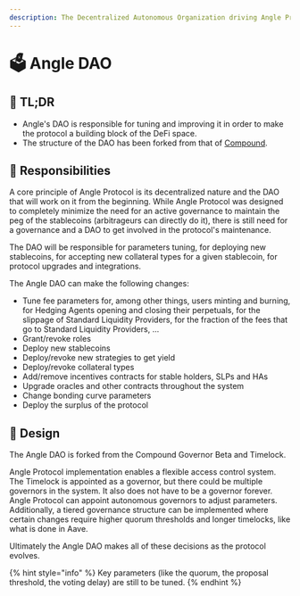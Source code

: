 ```yaml
---
description: The Decentralized Autonomous Organization driving Angle Protocol
---
```


# 🗳 Angle DAO

## 🔎 TL;DR

* Angle's DAO is responsible for tuning and improving it in order to make the protocol a building block of the DeFi space.
* The structure of the DAO has been forked from that of [Compound](https://compound.finance/governance).

## 🔘 Responsibilities

A core principle of Angle Protocol is its decentralized nature and the DAO that will work on it from the beginning. While Angle Protocol was designed to completely minimize the need for an active governance to maintain the peg of the stablecoins \(arbitrageurs can directly do it\), there is still need for a governance and a DAO to get involved in the protocol's maintenance.

The DAO will be responsible for parameters tuning, for deploying new stablecoins, for accepting new collateral types for a given stablecoin, for protocol upgrades and integrations.

The Angle DAO can make the following changes:

* Tune fee parameters for, among other things, users minting and burning, for Hedging Agents opening and closing their perpetuals, for the slippage of Standard Liquidity Providers, for the fraction of the fees that go to Standard Liquidity Providers, ...
* Grant/revoke roles
* Deploy new stablecoins
* Deploy/revoke new strategies to get yield
* Deploy/revoke collateral types
* Add/remove incentives contracts for stable holders, SLPs and HAs
* Upgrade oracles and other contracts throughout the system 
* Change bonding curve parameters
* Deploy the surplus of the protocol

## 🎨 Design

The Angle DAO is forked from the Compound Governor Beta and Timelock.

Angle Protocol implementation enables a flexible access control system. The Timelock is appointed as a governor, but there could be multiple governors in the system. It also does not have to be a governor forever. Angle Protocol can appoint autonomous governors to adjust parameters. Additionally, a tiered governance structure can be implemented where certain changes require higher quorum thresholds and longer timelocks, like what is done in Aave.

Ultimately the Angle DAO makes all of these decisions as the protocol evolves.

{% hint style="info" %}
Key parameters \(like the quorum, the proposal threshold, the voting delay\) are still to be tuned.
{% endhint %}

